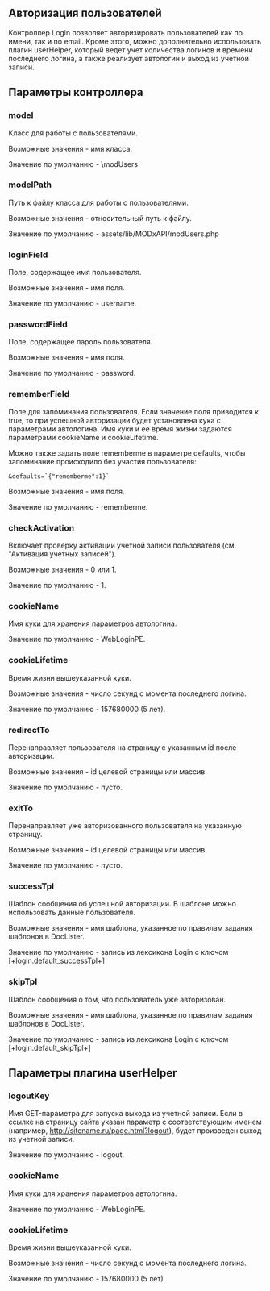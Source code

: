 ## Авторизация пользователей

Контроллер Login позволяет авторизировать пользователей как по имени, так и по email. Кроме этого, можно дополнительно использовать плагин userHelper, который ведет учет количества логинов и времени последнего логина, а также реализует автологин и выход из учетной записи.

## Параметры контроллера

### model
Класс для работы с пользователями.

Возможные значения - имя класса.

Значение по умолчанию - \modUsers

### modelPath
Путь к файлу класса для работы с пользователями.

Возможные значения - относительный путь к файлу.

Значение по умолчанию - assets/lib/MODxAPI/modUsers.php

### loginField
Поле, содержащее имя пользователя.

Возможные значения - имя поля.

Значение по умолчанию - username.

### passwordField
Поле, содержащее пароль пользователя.

Возможные значения - имя поля.

Значение по умолчанию - password.

### rememberField
Поле для запоминания пользователя. Если значение поля приводится к true, то при успешной авторизации будет установлена кука с параметрами автологина. Имя куки и ее время жизни задаются параметрами cookieName и cookieLifetime.

Можно также задать поле rememberme в параметре defaults, чтобы запоминание происходило без участия пользователя:
```
&defaults=`{"rememberme":1}`
```

Возможные значения - имя поля.

Значение по умолчанию - rememberme.

### checkActivation
Включает проверку активации учетной записи пользователя (см. "Активация учетных записей"). 

Возможные значения - 0 или 1.

Значение по умолчанию - 1.

### cookieName
Имя куки для хранения параметров автологина.

Значение по умолчанию - WebLoginPE.

### cookieLifetime
Время жизни вышеуказанной куки.

Возможные значения - число секунд с момента последнего логина.

Значение по умолчанию - 157680000 (5 лет).

### redirectTo
Перенаправляет пользователя на страницу c указанным id после авторизации.

Возможные значения - id целевой страницы или массив.

Значение по умолчанию - пусто.

### exitTo
Перенаправляет уже авторизованного пользователя на указанную страницу.

Возможные значения - id целевой страницы или массив.

Значение по умолчанию - пусто.

### successTpl
Шаблон сообщения об успешной авторизации. В шаблоне можно использовать данные пользователя.

Возможные значения - имя шаблона, указанное по правилам задания шаблонов в DocLister.

Значение по умолчанию - запись из лексикона Login с ключом [+login.default_successTpl+]

### skipTpl
Шаблон сообщения о том, что пользователь уже авторизован.

Возможные значения - имя шаблона, указанное по правилам задания шаблонов в DocLister.

Значение по умолчанию - запись из лексикона Login с ключом [+login.default_skipTpl+]

## Параметры плагина userHelper
### logoutKey
Имя GET-параметра для запуска выхода из учетной записи. Если в ссылке на страницу сайта указан параметр с соответствующим именем (например, http://sitename.ru/page.html?logout), будет произведен выход из учетной записи.

Значение по умолчанию - logout.

### cookieName
Имя куки для хранения параметров автологина.

Значение по умолчанию - WebLoginPE.

### cookieLifetime
Время жизни вышеуказанной куки.

Возможные значения - число секунд с момента последнего логина.

Значение по умолчанию - 157680000 (5 лет).
